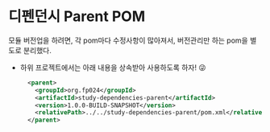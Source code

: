 # 디펜던시 Parent POM



모듈 버전업을 하려면, 각 pom마다 수정사항이 많아져서, 버전관리만 하는 pom을 별도로 분리했다.

* 하위 프로젝트에서는 아래 내용을 상속받아 사용하도록 하자! 😜
    ```xml
      <parent>
        <groupId>org.fp024</groupId>
        <artifactId>study-dependencies-parent</artifactId>
        <version>1.0.0-BUILD-SNAPSHOT</version>
        <relativePath>../../study-dependencies-parent/pom.xml</relativePath>
      </parent>
    ```


